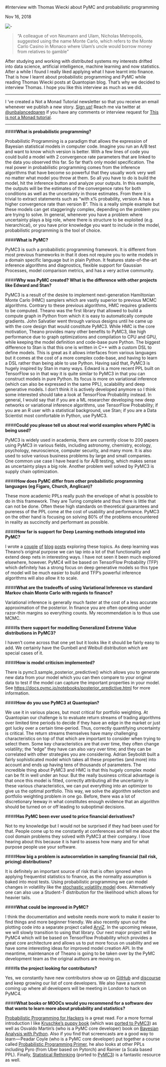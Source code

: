 #Interview with Thomas Wiecki about PyMC and probabilistic programming

Nov 16, 2018

![-](https://cdn-images-1.medium.com/max/800/1*Ke59y1Iyox6MUJ1HpEkLyg.jpeg)
>“A colleague of von Neumann and Ulam, Nicholas Metropolis, suggested using the name Monte Carlo, which refers to the Monte Carlo Casino in Monaco where Ulam’s uncle would borrow money from relatives to gamble”

After studying and working with distributed systems my interests drifted into data science, artificial intelligence, machine learning and now statistics. After a while I found I really liked applying what I have learnt into finance. That is how I learnt about probabilistic programming and PyMC while reading Thomas Wiecki posts at Quantopian blog. That’s why we decided to interview Thomas. I hope you like this interview as much as we did.

*****
I ‘ve created a Not a Monad Tutorial newsletter so that you receive an email whenever we publish a new story. [Sign up!](https://mailchi.mp/9302d4f60de9/not-a-monad-tutorial)
Reach me via twitter at [@unbalancedparen](https://twitter.com/unbalancedparen) if you have any comments or interview request for [This is not a Monad tutorial](https://medium.com/this-is-not-a-monad-tutorial/).
****
####**What is probabilistic programming?**

Probabilistic Programming is a paradigm that allows the expression of Bayesian statistical models in computer code. Imagine you run an A/B test and want to know which version is better. With a few lines of code you could build a model with 2 convergence rate parameters that are linked to the data you observed this far. So far that’s only model specification. The real power in probabilistic programming comes from the inference algorithms that have become so powerful that they usually work very well no matter what model you throw at them. So all you have to do is build the model, hit the inference button and analyze your outputs. In this example, the outputs will be the estimates of the convergence rates for both conditions as well as the uncertainty in those estimates. From there it is trivial to extract statements such as “with x% probability, version A has a higher convergence rate than version B”.
This is a really simple example but these models can get staggeringly complex, depending on the problem you are trying to solve.
In general, whenever you have a problem where uncertainty plays a big role, where there is structure to be exploited (e.g. hierarchical), or you have prior knowledge you want to include in the model, probabilistic programming is the tool of choice.

####**What is PyMC?**

PyMC3 is such a probabilistic programming framework. It is different from most previous frameworks in that it does not require you to write models in a domain specific language but in plain Python. It features state-of-the-art inference algorithms and diagnostics, flexible support for Gaussian Processes, model comparison metrics, and has a very active community.

####**Why was PyMC created? What is the difference with other projects like Edward and Stan?**

PyMC3 is a result of the desire to implement next-generation Hamiltonian Monte Carlo (HMC) samplers which are vastly superior to previous MCMC algorithms. Contrary to these previous algorithms, HMC requires gradients to be computed. Theano was the first library that allowed to build a compute graph in Python from which it is easy to automatically compute gradients. John Salvatier went through various designs until he came up with the core design that would constitute PyMC3. While HMC is the core motivation, Theano provides many other benefits to PyMC3, like high performance due to graph optimizations and compilation to CPU and GPU, while keeping the model definition and code-base pure Python.
The biggest difference to Stan is that this one is written in C++ with a custom DSL to define models. This is great as it allows interfaces from various languages but it comes at the cost of a more complex code-base, and having to learn a DSL rather than being able to use Python. Having said that, PyMC3 is hugely inspired by Stan in many ways.
Edward is a more recent PPL built on TensorFlow so in that way it is quite similar to PyMC3 in that you can construct models in pure Python. Its focus is more on variational inference (which can also be expressed in the same PPL), scalability and deep generative models. I don’t think it is actively developed anymore so I think some interested should take a look at TensorFlow Probability instead.
In general, I would say that if you are a ML researcher developing new deep networks or variational inference algorithms, use TensorFlow Probability; if you are an R user with a statistical background, use Stan; if you are a Data Scientist most comfortable in Python, use PyMC3.

####**Could you please tell us about real world examples where PyMC is being used?**

PyMC3 is widely used in academia, there are currently close to 200 papers using PyMC3 in various fields, including astronomy, chemistry, ecology, psychology, neuroscience, computer security, and many more. It is also used to solve various business problems by large and small companies. One common use case I have heard is for A/B testing, which makes sense as uncertainty plays a big role. Another problem well solved by PyMC3 is supply chain optimization.

####**How does PyMC differ from other probabilistic programming languages (eg Figaro, Church, Anglican)?**

These more academic PPLs really push the envelope of what is possible to do in this framework. They are Turing complete and thus there is little that can not be done. Often these high standards on theoretical guarantees and pureness of the PPL come at the cost of usability and performance. PyMC3 on the other hand is focusing on solving 80% of the problems encountered in reality as succinctly and performant as possible.

####**How far is support for Deep Learning methods integrated into PyMC?**

I wrote a [couple](https://twiecki.io/blog/2016/06/01/bayesian-deep-learning/) [of](https://twiecki.io/blog/2016/07/05/bayesian-deep-learning/) [blog](https://twiecki.io/blog/2017/03/14/random-walk-deep-net/) [posts](https://twiecki.io/blog/2018/08/13/hierarchical_bayesian_neural_network/) exploring these topics. As deep learning was Theano’s original purpose we can tap into a lot of that functionality and extend deep nets in interesting ways. I have not seen it been much explored elsewhere, however. PyMC4 will be based on TensorFlow Probability (TFP) which definitely has a strong focus on deep generative models so this type of model will be much easier to build and TFP’s powerful inference algorithms will also allow it to scale.

####**What are the tradeoffs of using Variational Inference vs standard Markov chain Monte Carlo with regards to finance?**

Variational inference is generally much faster at the cost of a less accurate approximation of the posterior. In finance you are often operating under razor-thin margins so everything counts. My recommendation is to thus use MCMC.

####**Is there support for modelling Generalized Extreme Value distributions in PyMC3?**

I haven’t come across that one yet but it looks like it should be fairly easy to add. We certainly have the Gumbell and Weibull distribution which are special cases of it.

####**How is model criticism implemented?**

There is pymc3.sample_posterior_predictive() which allows you to generate new data from your model which you can then compare to your original data to test if the model can capture the important properties in your model. See https://docs.pymc.io/notebooks/posterior_predictive.html for more information.

####**How do you use PyMC3 at Quantopian?**

We use it in various places, but most critical for portfolio weighting. At Quantopian our challenge is to evaluate return streams of trading algorithms over limited time periods to decide if they have an edge in the market or just got lucky over a certain time-period. Thus, correctly quantifying uncertainty is critical. The return streams themselves have many challenging characteristics on top of that which are important to consider when trying to select them. Some key characteristics are that over time, they often change volatility; the “edge” they have can also vary over time; and they can be correlated with other strategies you are considering.
Adrian Seyboldt built a fairly sophisticated model which takes all these properties (and more) into account and ends up having tens of thousands of parameters. The incredible thing about PyMC3 and HMC is that this hugely complex model can be fit in well under an hour. But the really business critical advantage is that once this model is fitted, correctly attributing all the uncertainty in these various characteristics, we can put everything into an optimizer to give us the optimal portfolio. This way, we solve the algorithm selection and portfolio weighting problem in one go. Before, there was a lot of discretionary leeway in what constitutes enough evidence that an algorithm should be turned on or off leading to suboptimal decisions.

####**Has PyMC been ever used to price financial derivatives?**

Not to my knowledge but I would not be surprised if they had been used for that. People come up to me constantly at conferences and tell me about the cool domain problems they solved with PyMC3 at their company. I love hearing about this because it is hard to assess how many and for what purpose people use your software.

####**How big a problem is autocorrelation in sampling financial (tail risk, pricing) distributions?**

It is definitely an important source of risk that is often ignored when applying frequentist statistics to finance, as the normality assumption is baked into most tests. Using probabilistic programming we can model changes in volatility like the [stochastic volatility model](https://docs.pymc.io/notebooks/stochastic_volatility.html) does. Alternatively one can also use a Student-T distribution for the likelihood which allows for heavier tails.

####**What could be improved in PyMC?**

I think the documentation and website needs more work to make it easier to find things and more beginner friendly. We also recently spun out the plotting code into a separate project called [ArviZ](https://arviz-devs.github.io/arviz/). In the upcoming release, we will slowly transition to using that library.
Our next major project will be PyMC4 which will be based on TensorFlow Probability which provides a great core architecture and allows us to put more focus on usability and we have some interesting ideas for improved model creation API. In the meantime, maintenance of Theano is going to be taken over by the PyMC development team as the original authors are moving on.

####**Is the project looking for contributors?**

Yes, we constantly have new contributors show up on [GitHub](https://github.com/pymc-devs/pymc3) and [discourse](https://discourse.pymc.io/) and keep growing our list of core developers. We also have a summit coming up where all developers will be meeting in London to hack on PyMC4.

####**What books or MOOCs would you recommend for a software dev that wants to learn more about probability and statistics?**

[Probabilistic Programming for Hackers](http://camdavidsonpilon.github.io/Probabilistic-Programming-and-Bayesian-Methods-for-Hackers/) is a great read. For a more formal introduction I like [Kruschke’s puppy book](http://www.indiana.edu/~kruschke/DoingBayesianDataAnalysis/) (which was [ported to PyMC3](https://github.com/JWarmenhoven/DBDA-python)) as well as Osvaldo Martin’s (who is a PyMC core developer) book on [Bayesian Analysis with Python](https://www.packtpub.com/big-data-and-business-intelligence/bayesian-analysis-python-second-edition). Also if you find that screencasts are a good way to learn — Peadar Coyle (who is a PyMC core developer) put together a course called [Probabilistic Programming Primer](https://www.probabilisticprogrammingprimer.com/), he also looks at other PPLs including Pyro (from Uber based on Pytorch) and Rainier (a Scala based PPL). Finally, [Statistical Rethinking](https://xcelab.net/rm/statistical-rethinking/) (ported to [PyMC3](https://github.com/pymc-devs/resources/tree/master/Rethinking)) is a fantastic resource as well.